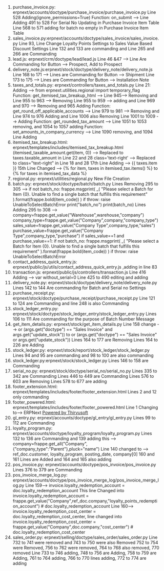 1. purchase_invoice.py: erpnext/accounts/doctype/purchase_invoice/purchase_invoice.py
                           Line 528 Adding(ignore_permissions=True)
                           Function: on_submit --> Line Adding 491 to 528 For Serial No Updating in Purchase Invoice Item Table
                                                   Line 568 to 571 adding for batch no empty in Purchase Invoice Item Table
3. sales_invoice.py:erpnext/accounts/doctype/sales_invoice/sales_invoice.py
                          Line 93, Line Change Loyalty Points Settings to Sales Value Based Discount Settings
                          Line 132 and 133 are commanding and Line 265 and 266 are Commanding 
5. lead.js: erpnext/crm/doctype/lead/lead.js
                          Line 46 &47  --> Line Are Commanding for Button --> Prospect, Add to Prospect
6. delivery_note.js:erpnext/stock/doctype/delivery_note/delivery_note.js
                          Line 168 to 171 --> Lines are Commanding for Button --> Shipment
                          Line 173 to 175 --> Lines are Commanding for Button --> Installation Note
7. taxes_and_totals.py: erpnext/controllers/taxes_and_totals.py
                          Line 21: Adding --> from erpnext.utilities.regional import temporary_flag
                          Function: get_itemised_tax_breakup_html -->  Line 945--> Removing and Line 955 to 963 --> Removing
                                                                       Line 955 to 959 --> adding and Line 969 and 970 --> Removing and 965 Adding
                          Function: get_round_off_applicable_accounts --> Line 979 to 981 --> Removing and Line 974 to 976 Adding and Line 1006 also Removing
                                                                          Line 1001 to 1009 --> Adding
                          Function: get_rounded_tax_amount --> Line 1051 to 1053 removing, and 1054 to 1057 adding
                          Function: set_amounts_in_company_currency --> Line 1090 removing, and 1094 Line Adding
8. itemised_tax_breakup.html: erpnext/templates/includes/itemised_tax_breakup.html
                          (itemised_taxable_amount.get(item, 0)) --> Replaced to taxes.taxable_amount in Line 22 and 28
                          class='text-right' --> Replaced to class="text-right" in Line 18 and 28
                          17th Line Adding --> 					<td>{{ taxes.item }}</td>
                          15th Line Changed  --> {% for item, taxes in itemised_tax.items() %} to  {% for taxes in itemised_tax_data %}
9. regional.py: erpnext/utilities/regional.py
                New File Creation
10. batch.py: erpnext/stock/doctype/batch/batch.py
                           Lines Removing 295 to 305 --> 	if not batch_no:
                                                          		frappe.msgprint(
                                                          			_(
                                                          				"Please select a Batch for Item {0}. Unable to find a single batch that fulfills this requirement"
                                                          			).format(frappe.bold(item_code))
                                                          		)
                                                          		if throw:
                                                          			raise UnableToSelectBatchError
                                                          	print("batch_no")
                                                          	print(batch_no)
                          Lines Adding 295 to 308 --> company=frappe.get_value("Warehouse",warehouse,"company")
                                                        	company_type=frappe.get_value("Company",company,"company_type")
                                                        	sales_value=frappe.get_value("Company Type",company_type,"sales")
                                                        	purchase_value=frappe.get_value("Company Type",company_type,"purchase")
                                                        	if sales_value==1 and purchase_value==1:
                                                        		if not batch_no:
                                                        			frappe.msgprint(
                                                        				_(
                                                        					"Please select a Batch for Item {0}. Unable to find a single batch that fulfills this requirement"
                                                        				).format(frappe.bold(item_code))
                                                        			)
                                                        			if throw:
                                                        				raise UnableToSelectBatchError
11. contact_address_quick_entry.js: erpnext/public/js/utils/contact_address_quick_entry.js
                                  ,adding in line 83
12. transaction.js: erpnext/public/js/controllers/transaction.js
                    Line 416 Adding --> 		var without_serial=0
                    Line 425 to 490 editing and adding
13. delivery_note.py: erpnext/stock/doctype/delivery_note/delivery_note.py
                    Lines 142 to 144 Are commanding for Batch and Serial no Settings
14. purchase_receipt.py: erpnext/stock/doctype/purchase_receipt/purchase_receipt.py
                    Line 121 to 124 are Commanding and line 248 is also Commanding
15. stock_ledger_entry.py: erpnext/stock/doctype/stock_ledger_entry/stock_ledger_entry.py
                    Lines 106 to 111 Are commanding for the purpose of Batch Number Message
16. get_item_details.py: erpnext/stock/get_item_details.py
                    Line 158 change --> or (args.get("doctype") == "Sales Invoice" and args.get("update_stock")) to or (args.get("doctype") == "Sales Invoice" or args.get("update_stock"))
                    Lines 164 to 177 are Removing
                    Lines 164 to 226 are Adding
17. stock_ledger.py: erpnext/stock/report/stock_ledger/stock_ledger.py
                   Lines 94 and 95 are commanding and 98 to 100 are also commanding
18. stock_ledger.py:erpnext/stock/stock_ledger.py
                   Lines 146 to 158 are Commanding
19. serial_no.py: erpnext/stock/doctype/serial_no/serial_no.py
                  Lines 335 to 342 are Commanding
                  Lines 446 to 449 are Commanding
                  Lines 576 to 603 are Removing
                  Lines 578 to 677 are adding
20. footer_extension.html: erpnext/templates/includes/footer/footer_extension.html
                Lines 2 and 12 only commanding
21. footer_powered.html: erpnext/templates/includes/footer/footer_powered.html
                Line 1 Changing to--> ERPNext</a> <a href="https://erpnext.com?source=website_footer" target="_blank" class="text-muted">Powered by Thirvusoft</a>
22. gl_entry.py: erpnext/accounts/doctype/gl_entry/gl_entry.py
                Lines 99 to 112 are Commanding
23. loyalty_program.py: erpnext/accounts/doctype/loyalty_program/loyalty_program.py
                Lines 132 to 136 are Commanding and  139 adding this --> company=frappe.get_all("Company",{"company_type":"Parent"},pluck="name")
                Line  140 changed to --> ref_doc.customer, loyalty_program, posting_date, company[0]
                160 and 161 Lines are Added and 164 and 165 also adding
24. pos_invoice.py: erpnext/accounts/doctype/pos_invoice/pos_invoice.py
                Lines 376 to 379 are Commanding
25. pos_invoice_merge_log.py: erpnext/accounts/doctype/pos_invoice_merge_log/pos_invoice_merge_log.py
               Line 159--> invoice.loyalty_redemption_account = doc.loyalty_redemption_account This line Changed into
                          invoice.loyalty_redemption_account =  frappe.get_value("Company",ref_doc.company,"loyalty_points_redemption_account")
				                  # doc.loyalty_redemption_account
               Line 160--> invoice.loyalty_redemption_cost_center = doc.loyalty_redemption_cost_center, line changed into
                          invoice.loyalty_redemption_cost_center = frappe.get_value("Company",doc.company,"cost_center")
				                   # doc.loyalty_redemption_cost_center
26. sales_order.py: erpnext/selling/doctype/sales_order/sales_order.py
              Line 732 to 741 were removed and 743 to 750 were also Removed 752 to 754 were Removed, 756 to 762 were removed, 764 to 768 also removed, 770 removed
              Line 733 to 746 adding, 748 to 756 are Adding, 758 to 759 are Adding, 761 to 764 adding, 766 to 770 lines adding, 772 to 774 are adding

